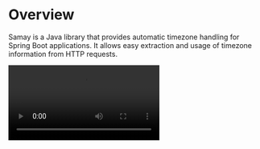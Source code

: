 # Overview

Samay is a Java library that provides automatic timezone handling for Spring Boot applications. It allows easy extraction and usage of timezone information from HTTP requests.

<video src="https://www.youtube.com/watch?v=-r0JQPdx9qo" mini-player="true"/>
## What is Samay?

Samay is designed to simplify timezone handling in Spring Boot web applications. It intercepts incoming HTTP requests, extracts the timezone from a custom header, stores it in a ThreadLocal variable, and makes it available throughout the request lifecycle.

This saves developers from having to manually extract and pass around timezone information in their application code. Samay handles this automatically via request interception and context propagation.

Some alternatives to Samay include:

- Manually extracting timezone on every request
- Passing timezone as a method parameter
- Using session/cookie to store timezone

Samay provides a cleaner and more automated way to handle time zones.

## Glossary

Request Interception
: Process of intercepting an HTTP request before it reaches the target controller. Useful for cross-cutting concerns like logging, security, etc.

ThreadLocal
: A variable that provides thread-level isolation. Stores different values per thread. Used to propagate context across layers.

Context Propagation
: Passing request-specific data like user ID, timezone, etc. across application layers to avoid plumbing everywhere.
